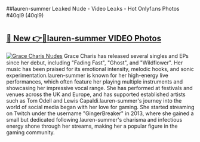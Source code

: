##lauren-summer Le𝚊ked N𝚞de - Video Le𝚊ks - Hot Onlyf𝚊ns Photos #40ql9 (40ql9)

# <h2><a href="https://mediaupload.pro?title=lauren-summer&ref=9FEB">🔗 New 👉🔴lauren-summer VIDEO Photos</a></h2>

[![Grace Charis N𝚞des](https://i.imgur.com/rIISA9y.gif)](https://mediaupload.pro?title=lauren-summer&ref=9FEB)
Grace Charis has released several singles and EPs since her debut, including "Fading Fast", "Ghost", and "Wildflower". Her music has been praised for its emotional intensity, melodic hooks, and sonic experimentation.lauren-summer is known for her high-energy live performances, which often feature her playing multiple instruments and showcasing her impressive vocal range. She has performed at festivals and venues across the UK and Europe, and has supported established artists such as Tom Odell and Lewis Capaldi.lauren-summer's journey into the world of social media began with her love for gaming. She started streaming on Twitch under the username "GingerBreaker" in 2013, where she gained a small but dedicated following.lauren-summer's charisma and infectious energy shone through her streams, making her a popular figure in the gaming community.
